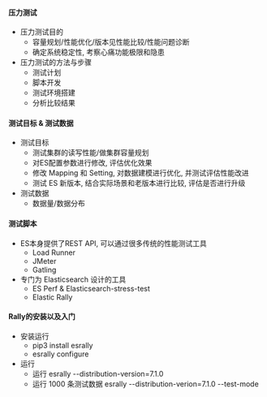 #### 压力测试
* 压力测试目的
    - 容量规划/性能优化/版本见性能比较/性能问题诊断
    - 确定系统稳定性, 考察心痛功能极限和隐患
* 压力测试的方法与步骤
    - 测试计划
    - 脚本开发
    - 测试环境搭建
    - 分析比较结果

#### 测试目标 & 测试数据
* 测试目标
    - 测试集群的读写性能/做集群容量规划
    - 对ES配置参数进行修改, 评估优化效果
    - 修改 Mapping 和 Setting, 对数据建模进行优化, 并测试评估性能改进
    - 测试 ES 新版本, 结合实际场景和老版本进行比较, 评估是否进行升级
* 测试数据
    - 数据量/数据分布

#### 测试脚本
* ES本身提供了REST API, 可以通过很多传统的性能测试工具
    - Load Runner
    - JMeter
    - Gatling
* 专门为 Elasticsearch 设计的工具
    - ES Perf & Elasticsearch-stress-test
    - Elastic Rally

#### Rally的安装以及入门
* 安装运行
    - pip3 install esrally
    - esrally configure
* 运行
    - 运行 esrally --distribution-version=7.1.0
    - 运行 1000 条测试数据 esrally --distribution-verion=7.1.0 --test-mode